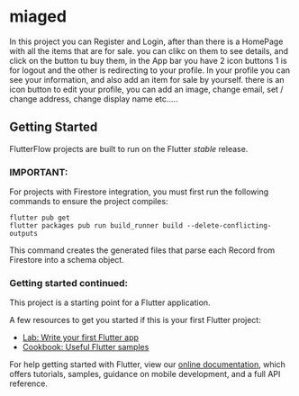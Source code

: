 # miaged

In this project you can Register and Login, after than there is a HomePage with all the items that are for sale. you can clikc on them to see details, and click on the button tu buy them, in the App bar you have 2 icon buttons 1 is for logout and the other is redirecting to your profile. In your profile you can see your information, and also add an item for sale by yourself. there is an icon button to edit your profile, you can add an image, change email, set / change address, change display name etc.....

## Getting Started

FlutterFlow projects are built to run on the Flutter _stable_ release.

### IMPORTANT:

For projects with Firestore integration, you must first run the following commands to ensure the project compiles:

```
flutter pub get
flutter packages pub run build_runner build --delete-conflicting-outputs
```

This command creates the generated files that parse each Record from Firestore into a schema object.

### Getting started continued:

This project is a starting point for a Flutter application.

A few resources to get you started if this is your first Flutter project:

- [Lab: Write your first Flutter app](https://flutter.dev/docs/get-started/codelab)
- [Cookbook: Useful Flutter samples](https://flutter.dev/docs/cookbook)

For help getting started with Flutter, view our
[online documentation](https://flutter.dev/docs), which offers tutorials,
samples, guidance on mobile development, and a full API reference.
